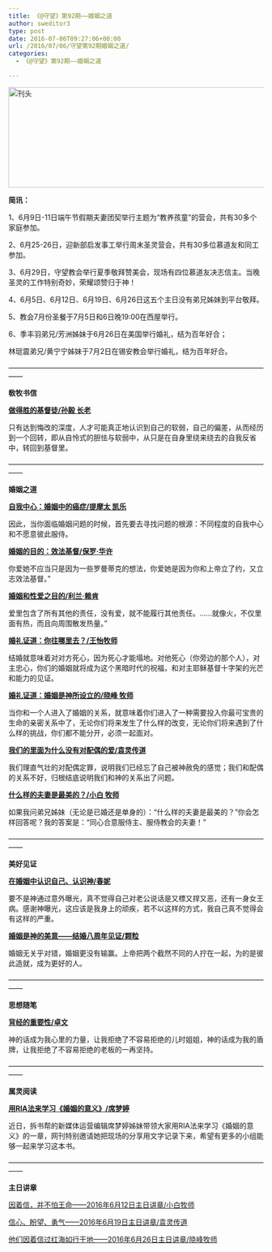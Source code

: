 ```yaml
---
title: 《@守望》第92期——婚姻之道
author: sweditor3
type: post
date: 2016-07-06T09:27:06+00:00
url: /2016/07/06/守望第92期婚姻之道/
categories:
  - 《@守望》第92期——婚姻之道

---
```

<img class="aligncenter size-full wp-image-14078" src="http://t5.shwchurch.org/wp-content/uploads/2016/07/刊头.jpg" alt="刊头" width="886" height="198" srcset="http://t5.shwchurch.org/wp-content/uploads/2016/07/刊头.jpg 886w, http://t5.shwchurch.org/wp-content/uploads/2016/07/刊头-400x89.jpg 400w, http://t5.shwchurch.org/wp-content/uploads/2016/07/刊头-600x134.jpg 600w, http://t5.shwchurch.org/wp-content/uploads/2016/07/刊头-768x172.jpg 768w, http://t5.shwchurch.org/wp-content/uploads/2016/07/刊头-500x112.jpg 500w" sizes="(max-width: 886px) 100vw, 886px" />

**简讯：**

1、6月9日-11日端午节假期夫妻团契举行主题为“教养孩童”的营会，共有30多个家庭参加。

2、6月25-26日，迎新部启发事工举行周末圣灵营会，共有30多位慕道友和同工参加。

3、6月29日，守望教会举行夏季敬拜赞美会，现场有四位慕道友决志信主。当晚圣灵的工作特别奇妙，荣耀颂赞归于神！

4、6月5日、6月12日、6月19日、6月26日这五个主日没有弟兄姊妹到平台敬拜。

5、教会7月份圣餐于7月5日和6日晚19:00在西屋举行。

6、季丰羽弟兄/芳洲姊妹于6月26日在美国举行婚礼，结为百年好合；
  
林珽震弟兄/黄宁宁姊妹于7月2日在锡安教会举行婚礼，结为百年好合。

——————————————————————————————————————

**敎牧书信**

[**做得胜的基督徒/孙毅 长老**][1]

只有达到悔改的深度，人才可能真正地认识到自己的软弱，自己的偏差，从而经历到一个回转，即从自怜式的胆怯与软弱中，从只是在自身里绕来绕去的自我反省中，转回到基督里。

——————————————————————————————————————

**婚姻之道**

[**自我中心：婚姻中的癌症/提摩太 凯乐**][2]

因此，当你面临婚姻问题的时候，首先要去寻找问题的根源：不同程度的自我中心和不愿意彼此服侍。

[**婚姻的目的：效法基督/保罗·华许**][3]

你爱她不应当只是因为一些罗曼蒂克的想法，你爱她是因为你和上帝立了约，又立志效法基督。”

[**婚姻和性爱之目的/利兰·赖肯**][4]

爱里包含了所有其他的责任，没有爱，就不能履行其他责任。……就像火，不仅里面有热，而且向周围散发热量。”

[**婚礼证道：你往哪里去？/王怡牧师**][5]

结婚就意味着对对方死心，因为死心才能塌地。对他死心（你旁边的那个人），对主忠心，你们的婚姻就将成为这个黑暗时代的祝福，和对主耶稣基督十字架的光芒和能力的见证。

[**婚礼证道：婚姻是神所设立的/晓峰 牧师**][6]

当你和一个人进入了婚姻的关系，就意味着你们进入了一种需要投入你最可宝贵的生命的亲密关系中了，无论你们将来发生了什么样的改变，无论你们将来遇到了什么样的挑战，你们都不能分开，必须一起面对。

[**我们的里面为什么没有对配偶的爱/袁灵传道**][7]

我们理直气壮的对配偶定罪，说明我们已经忘了自己被神赦免的感觉；我们和配偶的关系不好，归根结底说明我们和神的关系出了问题。

[**什么样的夫妻是最美的？/小白 牧师**][8]

如果我问弟兄姊妹（无论是已婚还是单身的）：“什么样的夫妻是最美的？”你会怎样回答呢？我的答案是：“同心合意服侍主、服侍教会的夫妻！”

——————————————————————————————————————

**美好见证**

[**在婚姻中认识自己、认识神/春妮**][9]

要不是神通过意外曝光，真不觉得自己对老公说话是又標又捍又恶，还有一身女王病。感谢神曝光，这应该是我身上的顽疾，若不以这样的方式，我自己真不觉得会有这样的严重。

**[婚姻是神的美意——结婚八周年见证/颗粒][10]**

婚姻无关乎对错，婚姻更没有输赢。上帝把两个截然不同的人拧在一起，为的是彼此造就，成为更好的人。

——————————————————————————————————————

**思想随笔**

[**背经的重要性/卓文**][11]

神的话成为我心里的力量，让我拒绝了不容易拒绝的儿时姐姐，神的话成为我的盾牌，让我拒绝了不容易拒绝的老板的一再坚持。

——————————————————————————————————————

**属灵阅读**

[**用RIA法来学习《婚姻的意义》/席梦婷**][12]
  
近日，拆书帮的新媒体运营编辑席梦婷姊妹带领大家用RIA法来学习《婚姻的意义》的一章，网刊特别邀请她把现场的分享用文字记录下来，希望有更多的小组能够一起来学习这本书。

——————————————————————————————————————

**主日讲章**

[因着信，并不怕王命——2016年6月12日主日讲章/小白牧师][13]
  
[信心、盼望、勇气——2016年6月19日主日讲章/袁灵传道][14]
  
[他们因着信过红海如行干地——2016年6月26日主日讲章/晓峰牧师][15]

 [1]: /2016/07/05/作得胜的基督徒/
 [2]: /2016/07/05/自我中心婚姻中的癌症/
 [3]: /2016/07/05/婚姻的目的效法基督/
 [4]: /2016/07/05/清教徒论婚姻和性爱之目的/
 [5]: /2016/07/05/无论你往哪里去/
 [6]: /2016/07/05/婚姻是神所设立的/
 [7]: /2016/07/05/我们的里面为什么没有对配偶的爱/
 [8]: /2016/07/05/什么样的夫妻是最美的/
 [9]: /2016/07/05/在婚姻中认识自己认识神/
 [10]: /2016/07/06/婚姻是神的美意结婚八周年见证/
 [11]: /2016/07/05/背经的重要性/
 [12]: /2016/07/05/用ria法来学习婚姻的意义/
 [13]: /2016/06/11/因着信并不怕王命2016年6月12日小白牧师/
 [14]: /2016/06/18/信心盼望勇气2016年6月19日主日讲章袁灵传道/
 [15]: /2016/06/25/他们因着信过红海如行干地2016年6月26日主日讲章/